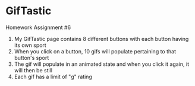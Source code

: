 # GifTastic
Homework Assignment #6

1. My GifTastic page contains 8 different buttons with each button having its own sport
2. When you click on a button, 10 gifs will populate pertaining to that button's sport
3. The gif will populate in an animated state and when you click it again, it will then be still
4. Each gif has a limit of "g" rating